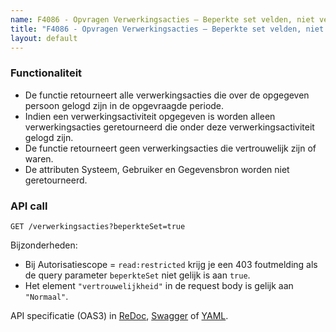 ```yaml
---
name: F4086 - Opvragen Verwerkingsacties – Beperkte set velden, niet vertrouwelijk
title: "F4086 - Opvragen Verwerkingsacties – Beperkte set velden, niet vertrouwelijk"
layout: default
---
```


### Functionaliteit

* De functie retourneert alle verwerkingsacties die over de opgegeven persoon gelogd zijn in de opgevraagde periode.
* Indien een verwerkingsactiviteit opgegeven is worden alleen verwerkingsacties geretourneerd die onder deze verwerkingsactiviteit gelogd zijn.
* De functie retourneert geen verwerkingsacties die vertrouwelijk zijn of waren.
* De attributen Systeem, Gebruiker en Gegevensbron worden niet geretourneerd.


### API call

`GET /verwerkingsacties?beperkteSet=true`

Bijzonderheden:
* Bij Autorisatiescope = `read:restricted` krijg je een 403 foutmelding als de query parameter `beperkteSet` niet gelijk is aan `true`.
* Het element `"vertrouwelijkheid"` in de request body is gelijk aan `"Normaal"`.

API specificatie (OAS3) in
  [ReDoc](http://redocly.github.io/redoc/?url=https://raw.githubusercontent.com/VNG-Realisatie/gemma-verwerkingenlogging/master/docs/_content/api/oas-specification/logging-verwerkingen-api/openapi.yaml#operation/verwerkingsactie_list),
  [Swagger](https://petstore.swagger.io/?url=https://raw.githubusercontent.com/VNG-Realisatie/gemma-verwerkingenlogging/master/docs/_content/api/oas-specification/logging-verwerkingen-api/openapi.yaml#/REST%20calls/verwerkingsactie_list) of
  [YAML](https://raw.githubusercontent.com/VNG-Realisatie/gemma-verwerkingenlogging/master/docs/_content/api/oas-specification/logging-verwerkingen-api/openapi.yaml).

